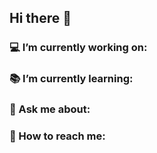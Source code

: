 ## Hi there 👋

### 💻 I’m currently working on:


### 📚 I’m currently learning:


### 💬 Ask me about:


### 📱 How to reach me: 

<!--
**kvrcode/kvrcode** is a ✨ _special_ ✨ repository because its `README.md` (this file) appears on your GitHub profile.

Here are some ideas to get you started:

- 🔭 I’m currently working on ...
- 🌱 I’m currently learning ...
- 👯 I’m looking to collaborate on ...
- 🤔 I’m looking for help with ...
- 💬 Ask me about ...
- 📫 How to reach me: ...
- 😄 Pronouns: ...
- ⚡ Fun fact: ...
-->
